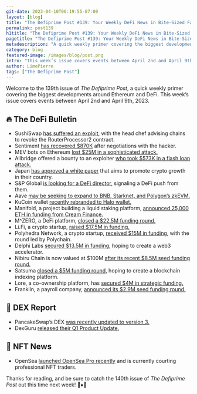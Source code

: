 ```yaml
---
git-date: 2023-04-10T06:19:55-07:00
layout: [blog]
title: "The Defiprime Post #139: Your Weekly DeFi News in Bite-Sized Fashion"
permalink: post139
h1title: "The Defiprime Post #139: Your Weekly DeFi News in Bite-Sized Fashion"
pagetitle: "The Defiprime Post #139: Your Weekly DeFi News in Bite-Sized Fashion"
metadescription: "A quick weekly primer covering the biggest developments around Ethereum and DeFi. This week’s issue covers events between April 2nd and April 9th, 2023"
category: blog
featured-image: /images/blog/post.png
intro: "This week’s issue covers events between April 2nd and April 9th, 2023"
author: LimePierre
tags: ["The Defiprime Post"]
---
```


Welcome to the 139th issue of _The Defiprime Post_, a quick weekly primer covering the biggest developments around Ethereum and DeFi. This week’s issue covers events between April 2nd and April 9th, 2023.


## 🔥 The DeFi Bulletin

* SushiSwap [has suffered an exploit](https://www.theblock.co/post/225473/sushiswap-hack), with the head chef advising chains to revoke the RouterProcessor2 contract.
* Sentiment [has recovered $870K](https://cointelegraph.com/news/sentiment-recovers-870k-after-negotiations-with-the-hacker) after negotiations with the hacker.
* MEV bots on Ethereum [lost $25M in a sophisticated attack.](https://www.theblock.co/post/224482/ethereum-mev-bots-lose-over-25-million-in-sophisticated-attack)
* Allbridge offered a bounty to an exploiter [who took $573K in a flash loan attack.](https://cointelegraph.com/news/allbridge-offers-bounty-to-exploiter-who-stole-570k-in-flashloan-attack)
* Japan [has approved a white paper](https://www.coindesk.com/policy/2023/04/06/japan-releases-web3-white-paper-to-promote-industry-growth-in-the-country/) that aims to promote crypto growth in their country.
* S&P Global [is looking for a DeFi director,](https://www.theblock.co/post/224573/sp-global-hiring-defi-director) signaling a DeFi push from them.
* Aave [may be seeking to expand to BNB, Starknet, and Polygon’s zkEVM.](https://www.theblock.co/post/224760/aave-bnb-starknet-polygon-zkevm)
* KuCoin wallet [recently rebranded to Halo wallet.](https://medium.com/@HaloDotSocial/we-officially-rebrand-as-halo-wallet-and-emerge-as-the-ultimate-socialfi-ecosystem-with-a-fresh-bac58cb80b2d)
* Manifold, a project building a liquid staking platform, [announced 25,000 ETH in funding from Cream Finance.](https://www.theblock.co/post/224570/manifold-cream-finance-deal)
* M^ZERO, a DeFi platform, [closed a $22.5M funding round.](https://www.coindesk.com/business/2023/04/05/next-generation-defi-platform-mzero-emerges-from-stealth-with-225m-funding-round/)
* Li.Fi, a crypto startup, [raised $17.5M in funding. ](https://www.coindesk.com/business/2023/04/03/crypto-startup-lifi-raises-175m-in-funding-round/)
* Polyhedra Network, a crypto startup, [received $15M in funding](https://www.coindesk.com/business/2023/04/04/polychain-leads-15m-funding-round-for-crypto-startup-polyhedra-network/), with the round led by Polychain.
* Delphi Labs [secured $13.5M in funding](https://www.coindesk.com/business/2023/04/04/delphi-labs-raises-135m-for-web3-accelerator/), hoping to create a web3 accelerator.
* Nibiru Chain is now valued at $100M [after its recent $8.5M seed funding round.](https://www.coindesk.com/business/2023/04/04/defi-hub-nibiru-chain-valued-at-100m-after-85m-seed-funding-round/)
* Satsuma [closed a $5M funding round](https://www.theblock.co/post/224834/satsuma-seed-funding), hoping to create a blockchain indexing platform.
* Lore, a co-ownership platform, has [secured $4M in strategic funding.](https://www.coindesk.com/business/2023/04/06/multicoin-leads-4m-strategic-round-for-web3-co-ownership-platform-lore/)
* Franklin, a payroll company, [announced its $2.9M seed funding round.](https://www.coindesk.com/business/2023/04/04/crypto-payroll-company-franklin-closes-29m-seed-round/)


## 💱 DEX Report

* PancakeSwap’s DEX [was recently updated to version 3.](https://www.coindesk.com/tech/2023/04/03/pancakeswap-dex-launches-version-3-on-bnb-chain-and-ethereum/)
* DexGuru [released their Q1 Product Update.](https://blog.dex.guru/product-updates-q1-2023)


## 💎 NFT News

* OpenSea [launched OpenSea Pro recently](https://www.coindesk.com/web3/2023/04/04/opensea-launches-opensea-pro-courting-professional-nft-traders/) and is currently courting professional NFT traders.

Thanks for reading, and be sure to catch the 140th issue of _The Defiprime Post_ out this time next week! 👋♦️👋